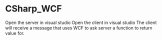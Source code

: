 # CSharp_WCF
Open the server in visual studio
Open the client in visual studio
The client will receive a message that uses WCF to ask server a function to return value for.
